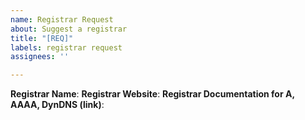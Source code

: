 ```yaml
---
name: Registrar Request
about: Suggest a registrar
title: "[REQ]"
labels: registrar request
assignees: ''

---
```


**Registrar Name**:
**Registrar Website**:
**Registrar Documentation for A, AAAA, DynDNS (link)**:
